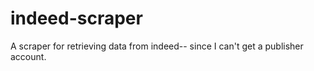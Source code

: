 # indeed-scraper
A scraper for retrieving data from indeed-- since I can't get a publisher account. 
